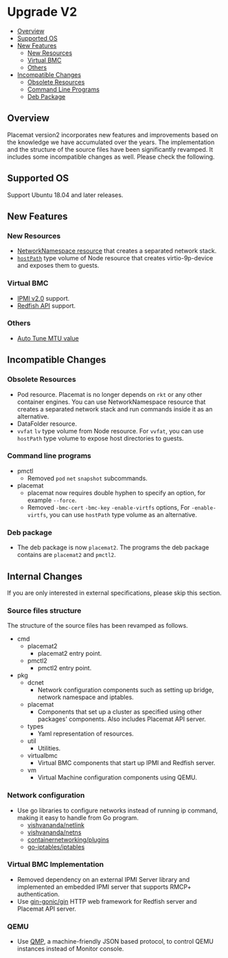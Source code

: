Upgrade V2
==========

- [Overview](#overview)
- [Supported OS](#supported-os)
- [New Features](#new-features)
  - [New Resources](#new-resources)
  - [Virtual BMC](#virtual-bmc)
  - [Others](#others)
- [Incompatible Changes](#incompatible-changes)
  - [Obsolete Resources](#obsolete-resources)
  - [Command Line Programs](#command-line-programs)
  - [Deb Package](#deb-package)

## Overview

Placemat version2 incorporates new features and improvements based on the knowledge we have accumulated over the years.
The implementation and the structure of the source files have been significantly revamped. It includes some incompatible changes as well. Please check the following.

## Supported OS

Support Ubuntu 18.04 and later releases.

## New Features

### New Resources

- [NetworkNamespace resource](resource.md#networknamespace) that creates a separated network stack.
- [`hostPath`](resource.md#node-resource) type volume of Node resource that creates virtio-9p-device and exposes them to guests.

### Virtual BMC

- [IPMI v2.0](virtual_bmc.md#ipmi) support.
- [Redfish API](virtual_bmc.md#redfish-api) support.

### Others

- [Auto Tune MTU value](design.md#auto-tune-mtu-value)

## Incompatible Changes

### Obsolete Resources

- Pod resource. Placemat is no longer depends on `rkt` or any other container engines. You can use NetworkNamespace resource that creates a separated network stack and run commands inside it as an alternative.
- DataFolder resource.
- `vvfat` `lv` type volume from Node resource. For `vvfat`, you can use `hostPath` type volume to expose host directories to guests.

### Command line programs

- pmctl
    - Removed `pod` `net` `snapshot` subcommands.
- placemat
    - placemat now requires double hyphen to specify an option, for example `--force`.
    - Removed `-bmc-cert` `-bmc-key` `-enable-virtfs` options, For `-enable-virtfs`, you can use `hostPath` type volume as an alternative.

### Deb package

- The deb package is now `placemat2`. The programs the deb package contains are `placemat2` and `pmctl2`.

## Internal Changes

If you are only interested in external specifications, please skip this section.

### Source files structure

The structure of the source files has been revamped as follows.

- cmd
  - placemat2
    - placemat2 entry point.
  - pmctl2
    - pmctl2 entry point.
- pkg
  - dcnet
    - Network configuration components such as setting up bridge, network namespace and iptables.
  - placemat
    - Components that set up a cluster as specified using other packages' components. Also includes Placemat API server.
  - types
    - Yaml representation of resources.
  - util
    - Utilities.
  - virtualbmc
    - Virtual BMC components that start up IPMI and Redfish server.
  - vm
    - Virtual Machine configuration components using QEMU.

### Network configuration

- Use go libraries to configure networks instead of running ip command, making it easy to handle from Go program.
  - [vishvananda/netlink](https://github.com/vishvananda/netlink)
  - [vishvananda/netns](https://github.com/vishvananda/netns)
  - [containernetworking/plugins](https://github.com/containernetworking/plugins/tree/master/pkg)
  - [go-iptables/iptables](https://pkg.go.dev/github.com/coreos/go-iptables/iptables)

### Virtual BMC Implementation

- Removed dependency on an external IPMI Server library and implemented an embedded IPMI server that supports RMCP+ authentication.
- Use [gin-gonic/gin](https://github.com/gin-gonic/gin) HTTP web framework for Redfish server and Placemat API server.

### QEMU

- Use [QMP](https://wiki.qemu.org/Documentation/QMP), a machine-friendly JSON based protocol, to control QEMU instances instead of Monitor console.
